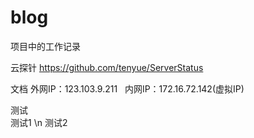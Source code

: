 # blog
项目中的工作记录

云探针
https://github.com/tenyue/ServerStatus


文档
外网IP：123.103.9.211   
内网IP：172.16.72.142(虚拟IP)

测试 \
测试1 \n
测试2
